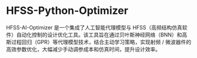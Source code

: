 # HFSS-Python-Optimizer
HFSS-AI-Optimizer 是一个集成了人工智能代理模型与 HFSS（高频结构仿真软件）自动化控制的设计优化工具。该工具旨在通过贝叶斯神经网络（BNN）和高斯过程回归（GPR）等代理模型技术，结合主动学习策略，实现射频 / 微波器件的高效参数优化，大幅减少手动调参成本和仿真时间，提升设计效率。
